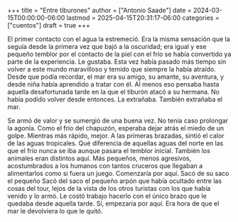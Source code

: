 +++
title = "Entre tiburones"
author = ["Antonio Saade"]
date = 2024-03-15T00:00:00-06:00
lastmod = 2025-04-15T20:31:17-06:00
categories = ["cuentos"]
draft = true
+++

El primer contacto con el agua la estremeció. Era la misma sensación que la seguía desde la primera vez que bajó a la oscuridad; era igual y ese pequeño temblor por el contacto de la piel con el frío se había convertido ya parte de la experiencia. Le gustaba. Esta vez había pasado más tiempo sin volver a este mundo maravilloso y temido que siempre la había atraído. Desde que podía recordar, el mar era su amigo, su amante, su aventura, y desde niña había aprendido a tratar con él. Al menos eso pensaba hasta aquella desafortunada tarde en la que el tiburón atacó a su hermana. No había podido volver desde entonces. La extrañaba. También extrañaba el mar.

Se armó de valor y se sumergió de una buena vez. No tenía caso prolongar la agonía. Como el frío del chapuzón, esperaba dejar atrás el miedo de un golpe. Mientras más rápido, mejor. A las primeras brazadas, sintió el calor de las aguas tropicales. Qué diferencia de aquellas aguas del norte en las que el frío nunca se iba aunque pasara el temblor inicial. También los animales eran distintos aquí. Más pequeños, menos agresivos, acostumbrados a los humanos con tantos cruceros que llegaban a alimentarlos como si fuera un juego. Comenzaría por aquí. Sacó de su saco el pequeño Sacó del saco el pequeño arpón que había ocultado entre las cosas del tour, lejos de la vista de los otros turistas con los que había venido y lo armó. Le costó trabajo hacerlo con el único brazo que le quedaba desde aquella tarde. Sí, empezaría por aquí. Era hora de que el mar le devolviera lo que le quitó.
